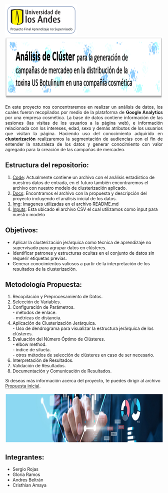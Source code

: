 <div align="left">
  <img src="Img/pro-UA.png" alt="Logo de Uniandes" width="230" height="100">
</div>

<div align="center">
  <img src="Img/Titulo.png" alt="titulo" width="900" height="200">
</div>

<p align="justify"> 
En este proyecto nos concentraremos en realizar un análisis de datos, los cuales fueron recopilados por medio de la plataforma de <strong>Google Analytics</strong> por una empresa cosmética. La base de datos contiene información de las sesiones (las visitas de los usuarios a la página web), e información relacionada con los intereses, edad, sexo y demás atributos de los usuarios que visitan la página. Haciendo uso del conocimiento adquirido en <strong>clusterización</strong> realizaremos la segmentación de audiencias con el fin de entender la naturaleza de los datos y generar conocimiento con valor agregado para la creación de las campañas de mercadeo.</p>

<h2 >Estructura del repositorio:</h2> 
<ol>
    <li><a href="Code/">Code</a>: Actualmente contiene un archivo con el análisis estadístico de nuestros datos de entrada, en el futuro también encontraremos el archivo con nuestro modelo de clusterización aplicado.</li>
    <li><a href="Docs/">Docs</a>: Encontramos el archivo con la propuesta y descripción del proyecto incluyendo el análisis inicial de los datos.</li>
    <li><a href="Img/">Img</a>: Imagenes utilizadas en el archivo README.md</li>
    <li><a href="Inputs/">Inputs</a>: Esta ubicado el archivo CSV el cual utilizamos como input para nuestro modelo</li>
</ol>

<h2 >Objetivos:</h2> 
<ul>
    <li>Aplicar la clusterización jerárquica como técnica de aprendizaje no supervisado para agrupar datos en clústeres.</li>
    <li>Identificar patrones y estructuras ocultas en el conjunto de datos sin requerir etiquetas previas. </li>
    <li>Generar conocimientos valiosos a partir de la interpretación de los resultados de la clusterización.</li> 
</ul>

<h2 >Metodología Propuesta: </h2> 
<ol>
    <li>Recopilación y Preprocesamiento de Datos.</li>
    <li>Selección de Variables.</li>
    <li>Configuración de Parámetros.</li>
        - métodos de enlace.<br>
        - métricas de distancia. 
    <li>Aplicación de Clusterización Jerárquica.</li>
        - Uso de dendrograma para visualizar la estructura jerárquica de los clústeres.
    <li>Evaluación del Número Óptimo de Clústeres.</li>
        - elbow method.<br>
        - índice de silueta.<br>
        - otros métodos de selección de clústeres en caso de ser necesario.
    <li>Interpretación de Resultados.</li>
    <li>Validación de Resultados.</li>
    <li>Documentación y Comunicación de Resultados.</li>
</ol>

Si deseas más información acerca del proyecto, te puedes dirigir al archivo [Propuesta inicial](Docs/Propuesta_Inicial_grupo_15.docx).

<div align="center">
  <img src="Img/linea.png" alt="imagen" width="900" height="160">
</div>

<h2 >Integrantes:</h2> 
<ul>
    <li>Sergio Rojas</li>
    <li>Gloria Ramos </li>
    <li>Andres Beltrán</li>
    <li>Cristhian Amaya</li>
</ul>
